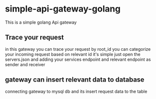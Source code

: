 # simple-api-gateway-golang
This is a simple golang Api gateway

## Trace your request
  in this gateway you can trace your request by root_id
  you can categorize your incoming request based on relevant id
  it's simple just open the servers.json and adding your services endpoint and relevant endpoint as sender and receiver

## gateway can insert relevant data to database

 connecting gateway to mysql db and its insert request data to the table
